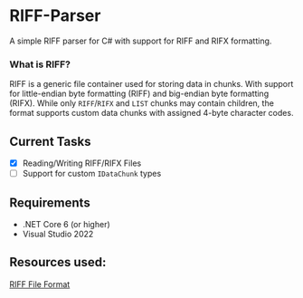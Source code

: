 # RIFF-Parser
A simple RIFF parser for C# with support for RIFF and RIFX formatting.

### What is RIFF?
RIFF is a generic file container used for storing data in chunks. With support for little-endian byte formatting (RIFF) and big-endian byte formatting (RIFX). While only ``RIFF``/``RIFX`` and ``LIST`` chunks may contain children, the format supports custom data chunks with assigned 4-byte character codes.

## Current Tasks
- [X] Reading/Writing RIFF/RIFX Files
- [ ] Support for custom ``IDataChunk`` types

## Requirements
 - .NET Core 6 (or higher)
 - Visual Studio 2022
 
 
 ## Resources used:
 [RIFF File Format](http://www.daubnet.com/en/file-format-riff#:~:text=%27RIFX%27%20specifies%20%27Motorola%27,the%20file%20in%20its%20Data)
